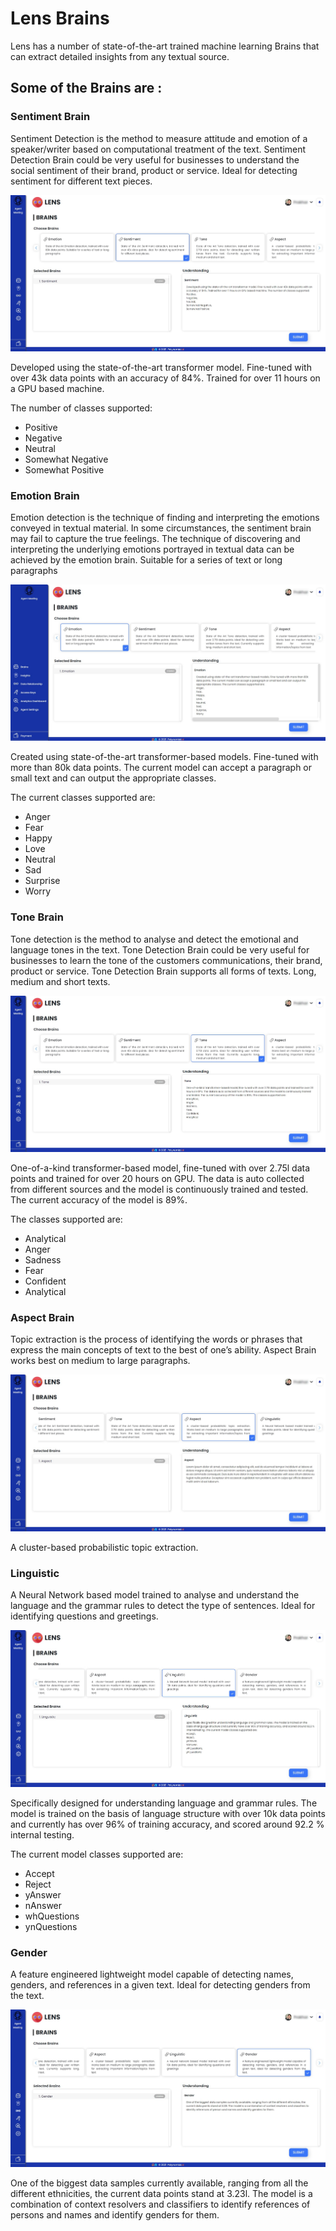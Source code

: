 # Lens Brains

Lens has a number of state-of-the-art trained machine learning Brains that can extract detailed insights from any textual source.

## **Some of the Brains are :**

### **Sentiment Brain**
Sentiment Detection is the method to measure attitude and emotion of a speaker/writer based on computational treatment of the text. Sentiment Detection Brain could be very useful for businesses to understand the social sentiment of their brand, product or service. Ideal for detecting sentiment for different text pieces.

![Sentiment Brain](img/sentiment.png)

Developed using the state-of-the-art transformer model. Fine-tuned with over 43k data points with an accuracy of 84%. Trained for over 11 hours on a GPU based machine. 

The number of classes supported:
- Positive
- Negative
- Neutral
- Somewhat Negative
- Somewhat Positive

### **Emotion Brain**

Emotion detection is the technique of finding and interpreting the emotions conveyed in textual material.
In some circumstances, the sentiment brain may fail to capture the true feelings. The technique of discovering and interpreting the underlying emotions portrayed in textual data can be achieved by the emotion brain. Suitable for a series of text or long paragraphs

![Emotion Brain](img/emotion.png)

Created using state-of-the-art transformer-based models. Fine-tuned with more than 80k data points. The current model can accept a paragraph or small text and can output the appropriate classes. 

The current classes supported are:
- Anger
- Fear
- Happy
- Love
- Neutral
- Sad
- Surprise
- Worry

### **Tone Brain**

Tone detection is the method to analyse and detect the emotional and language tones in the text. Tone Detection Brain could be very useful for businesses to learn the tone of the customers communications, their brand, product or service. Tone Detection Brain supports all forms of texts. Long, medium and short texts.

![tone](img/tone.png)

One-of-a-kind transformer-based model, fine-tuned with over 2.75l data points and trained for over 20 hours on GPU. The data is auto collected from different sources and the model is continuously trained and tested. The current accuracy of the model is 89%.  

The classes supported are:
- Analytical
- Anger
- Sadness
- Fear
- Confident
- Analytical

### **Aspect Brain**

Topic extraction is the process of identifying the words or phrases that express the main concepts of text to the best of one’s ability. Aspect Brain works best on medium to large paragraphs. 

![aspect brain](img/aspect.png)

A cluster-based probabilistic topic extraction.

### **Linguistic**

A Neural Network based model trained to analyse and understand the language and the grammar rules to detect the type of sentences. Ideal for identifying questions and greetings.

![linguistic](img/linguistic.png)

Specifically designed for understanding language and grammar rules. The model is trained on the basis of language structure with over 10k data points and currently has over 96% of training accuracy, and scored around 92.2 % internal testing. 

The current model classes supported are:
- Accept
- Reject
- yAnswer
- nAnswer
- whQuestions
- ynQuestions

### **Gender**

A feature engineered lightweight model capable of detecting names, genders, and references in a given text. Ideal for detecting genders from the text.

![gender](img/gender.png)


One of the biggest data samples currently available, ranging from all the different ethnicities, the current data points stand at 3.23l. The model is a combination of context resolvers and classifiers to identify references of persons and names and identify genders for them.


